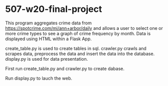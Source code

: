 # 507-w20-final-project
This program aggregates crime data from https://spotcrime.com/mi/ann+arbor/daily and allows a user to select one or more crime types to see a graph of crime frequency by month. Data is displayed using HTML within a Flask App.

create_table.py is used to create tables in sql.
crawler.py crawls and scrapes data, preprocess the data and insert the data into the database.
display.py is used for data presentation.

First run create_table.py and crawler.py to create dabase.

Run display.py to lauch the web.
